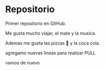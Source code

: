 # Repositorio

Primer repositorio en GitHub.

Me gusta mucho viajar, el mate y la musica.

Ademas me gusta las pizzas :pizza: y la coca cola.

agregamo nuevas
lineas
para realizar
PULL

vamos de nuevo
